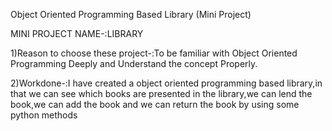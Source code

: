 
Object Oriented Programming Based Library (Mini Project)

MINI PROJECT NAME-:LIBRARY

1)Reason to choose these project-:To be familiar with Object Oriented Programming Deeply and Understand the concept Properly.

2)Workdone-:I have created a object oriented programming based library,in that we can see which books are presented in the library,we can lend the book,we can add the book and we can return the book by using some python methods

